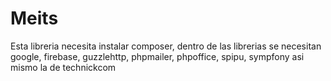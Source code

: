 # Meits
Esta libreria necesita instalar composer, dentro de las librerias se necesitan
google, firebase, guzzlehttp, phpmailer, phpoffice, spipu, sympfony asi mismo
la de technickcom
